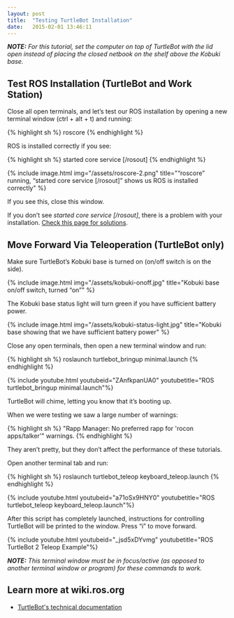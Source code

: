 ```yaml
---
layout: post
title:  "Testing TurtleBot Installation"
date:   2015-02-01 13:46:11
---
```


***NOTE:** For this tutorial, set the computer on top of TurtleBot with the lid open instead of placing the closed netbook on the shelf above the Kobuki base.*

## Test ROS Installation (TurtleBot and Work Station)

Close all open terminals, and let’s test our ROS installation by opening a new terminal window (ctrl + alt + t) and running:

{% highlight sh %}
roscore
{% endhighlight %}

ROS is installed correctly if you see:

{% highlight sh %}
started core service [/rosout]
{% endhighlight %}

{% include image.html img="/assets/roscore-2.png" title="“roscore” running, “started core service [/rosout]” shows us ROS is installed correctly" %}

If you see this, close this window.

If you don’t see *started core service [/rosout]*, there is a problem with your installation. [Check this page for solutions](http://answers.ros.org/questions/).

## Move Forward Via Teleoperation (TurtleBot only)

Make sure TurtleBot’s Kobuki base is turned on (on/off switch is on the side).

{% include image.html img="/assets/kobuki-onoff.jpg" title="Kobuki base on/off switch, turned “on”" %}

The Kobuki base status light will turn green if you have sufficient battery power.

{% include image.html img="/assets/kobuki-status-light.jpg" title="Kobuki base showing that we have sufficient battery power" %}

Close any open terminals, then open a new terminal window and run:

{% highlight sh %}
roslaunch turtlebot_bringup minimal.launch 
{% endhighlight %}

{% include youtube.html youtubeid="ZAnfkpanUA0" youtubetitle="ROS turtlebot_bringup minimal.launch"%}

TurtleBot will chime, letting you know that it’s booting up.

When we were testing we saw a large number of warnings:

{% highlight sh %}
"Rapp Manager: No preferred rapp for  'rocon apps/talker'" warnings. 
{% endhighlight %}

They aren’t pretty, but they don’t affect the performance of these tutorials.

Open another terminal tab and run:

{% highlight sh %}
roslaunch turtlebot_teleop keyboard_teleop.launch
{% endhighlight %}

{% include youtube.html youtubeid="a71oSx9HNY0" youtubetitle="ROS turtlebot_teleop keyboard_teleop.launch"%}

After this script has completely launched, instructions for controlling TurtleBot will be printed to the window. Press “i” to move forward.

{% include youtube.html youtubeid="_jsd5xDYvmg" youtubetitle="ROS TurtleBot 2 Teleop Example"%}

***NOTE:** This terminal window must be in focus/active (as opposed to another terminal window or program) for these commands to work.*

## Learn more at wiki.ros.org

* [TurtleBot's technical documentation](http://wiki.ros.org/Robots/TurtleBot)